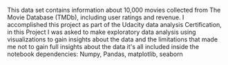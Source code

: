 This data set contains information about 10,000 movies collected from The Movie Database (TMDb), including user ratings and revenue.
I accomplished this project as part of the Udacity data analysis Certification, in this Project I was asked to make exploratory data analysis using visualizations to gain insights about the data and the limitations that made me not to gain full insights about the data it's all included inside the notebook 
dependencies: Numpy, Pandas, matplotlib, seaborn 

